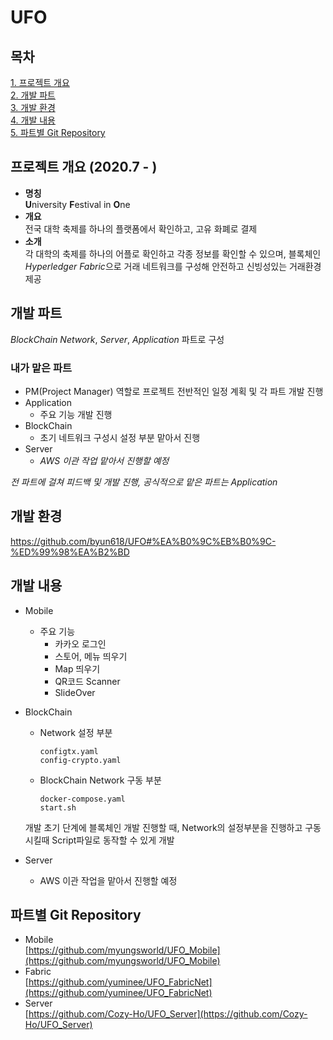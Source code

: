 # UFO

## 목차
[1. 프로젝트 개요](#프로젝트-개요)      
[2. 개발 파트](#개발-파트)  
[3. 개발 환경](#개발-환경)    
[4. 개발 내용](#개발-내용)  
[5. 파트별 Git Repository](#파트별-Git-Repository)  


## 프로젝트 개요 (2020.7 - )
* **명칭**  
**U**niversity **F**estival in **O**ne  
* **개요**  
전국 대학 축제를 하나의 플랫폼에서 확인하고, 고유 화폐로 결제
* **소개**   
각 대학의 축제를 하나의 어플로 확인하고 각종 정보를 확인할 수 있으며, 블록체인 *Hyperledger Fabric*으로 거래 네트워크를 구성해 안전하고 신빙성있는 거래환경 제공

## 개발 파트
 *BlockChain Network*, *Server*, *Application* 파트로 구성
### 내가 맡은 파트
* PM(Project Manager) 역할로 프로젝트 전반적인 일정 계획 및 각 파트 개발 진행
* Application
    * 주요 기능 개발 진행
* BlockChain
    * 초기 네트워크 구성시 설정 부분 맡아서 진행
* Server
    * *AWS 이관 작업 맡아서 진행할 예정*

*전 파트에 걸쳐 피드백 및 개발 진행, 공식적으로 맡은 파트는 Application*

## 개발 환경
https://github.com/byun618/UFO#%EA%B0%9C%EB%B0%9C-%ED%99%98%EA%B2%BD

## 개발 내용
* Mobile
    * 주요 기능
        * 카카오 로그인
        * 스토어, 메뉴 띄우기
        * Map 띄우기
        * QR코드 Scanner
        * SlideOver 

* BlockChain
    * Network 설정 부분
        ```
        configtx.yaml
        config-crypto.yaml
        ```
    * BlockChain Network 구동 부분
        ```
        docker-compose.yaml
        start.sh
        ```
    개발 초기 단계에 블록체인 개발 진행할 때, Network의 설정부분을 진행하고 구동 시킬때 Script파일로 동작할 수 있게 개발

* Server
    * AWS 이관 작업을 맡아서 진행할 예정

## 파트별 Git Repository
* Mobile    
[https://github.com/myungsworld/UFO_Mobile](https://github.com/myungsworld/UFO_Mobile)
* Fabric    
[https://github.com/yuminee/UFO_FabricNet](https://github.com/yuminee/UFO_FabricNet)
* Server    
[https://github.com/Cozy-Ho/UFO_Server](https://github.com/Cozy-Ho/UFO_Server)
